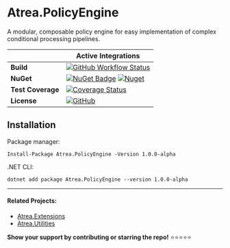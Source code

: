 # Atrea.PolicyEngine

A modular, composable policy engine for easy implementation of complex conditional processing pipelines.

|     |  **Active Integrations**   |
| --- | --- |
| **Build** | [![GitHub Workflow Status](https://img.shields.io/github/workflow/status/itabaiyu/atrea-policyengine/.NET%20Core%20Build%20&%20Test)](https://github.com/itabaiyu/atrea-policyengine/actions?query=workflow%3A%22.NET+Core+Build+%26+Test%22)
| **NuGet** | [![NuGet Badge](https://buildstats.info/nuget/atrea.policyengine?includePreReleases=true)](https://www.nuget.org/packages/atrea.policyengine/) [![Nuget](https://img.shields.io/nuget/v/atrea.policyengine)](https://www.nuget.org/packages/Atrea.PolicyEngine/)
| **Test Coverage** | [![Coverage Status](https://coveralls.io/repos/github/itabaiyu/atrea-policyengine/badge.png?branch=master)](https://coveralls.io/github/itabaiyu/atrea-policyengine?branch=master)
| **License** | [![GitHub](https://img.shields.io/github/license/itabaiyu/atrea-policyengine)](https://github.com/itabaiyu/atrea-policyengine/blob/master/LICENSE)

## Installation

Package manager:
```
Install-Package Atrea.PolicyEngine -Version 1.0.0-alpha
```

.NET CLI:
```
dotnet add package Atrea.PolicyEngine --version 1.0.0-alpha
```

---

#### Related Projects:

* [Atrea.Extensions](https://github.com/itabaiyu/atrea-extensions)
* [Atrea.Utilities](https://github.com/itabaiyu/atrea-utilities)

**Show your support by contributing or starring the repo!** :star::star::star::star::star: 
